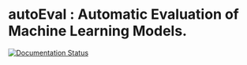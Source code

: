 # autoEval : Automatic Evaluation of Machine Learning Models.

[![Documentation Status](https://readthedocs.org/projects/autoeval/badge/?version=latest)](https://autoeval.readthedocs.io/en/latest/?badge=latest)
